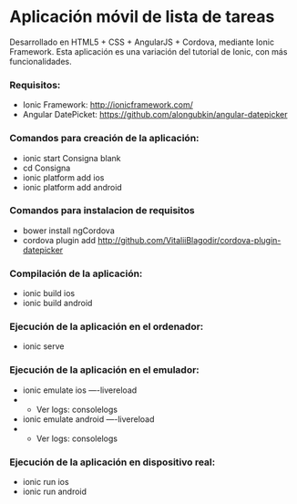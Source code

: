 # Aplicación móvil de lista de tareas #

Desarrollado en HTML5 + CSS + AngularJS + Cordova, mediante Ionic Framework.
Esta aplicación es una variación del tutorial de Ionic, con más funcionalidades.

### Requisitos: ###
* Ionic Framework: http://ionicframework.com/
* Angular DatePicket: https://github.com/alongubkin/angular-datepicker

### Comandos para creación de la aplicación: ###
* ionic start Consigna blank
* cd Consigna
* ionic platform add ios
* ionic platform add android

### Comandos para instalacion de requisitos ###
* bower install ngCordova
* cordova plugin add http://github.com/VitaliiBlagodir/cordova-plugin-datepicker


### Compilación de la aplicación: ###
* ionic build ios
* ionic build android

### Ejecución de la aplicación en el ordenador: ###
* ionic serve

### Ejecución de la aplicación en el emulador: ###
* ionic emulate ios —-livereload
* * Ver logs: consolelogs
* ionic emulate android —-livereload
* * Ver logs: consolelogs

### Ejecución de la aplicación en dispositivo real: ###
* ionic run ios
* ionic run android

